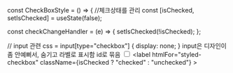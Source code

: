 const CheckBoxStyle = () => {
  //체크상태를 관리
  const [isChecked, setIsChecked] = useState(false);

  const checkChangeHandler = (e) => {
    setIsChecked(!isChecked);
  };

  //
input 관련 css = 
input[type="checkbox"] {
    display: none;
}
 input은 디자인이 좀 안예뻐서,
 숨기고 라벨로 표시함
 id로 묶음
   <input
          type="checkbox"
          id="styled-checkbox"
          onChange={checkChangeHandler}
        />
        <label
          htmlFor="styled-checkbox"
          className={isChecked ? "checked" : "unchecked"}
        >

